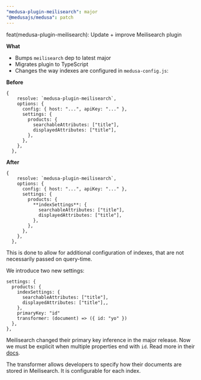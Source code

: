```yaml
---
"medusa-plugin-meilisearch": major
"@medusajs/medusa": patch
---
```


feat(medusa-plugin-meilisearch): Update + improve Meilisearch plugin

**What**
- Bumps `meilisearch` dep to latest major
- Migrates plugin to TypeScript
- Changes the way indexes are configured in `medusa-config.js`:

**Before**
```
{
    resolve: `medusa-plugin-meilisearch`,
    options: {
      config: { host: "...", apiKey: "..." },
      settings: {
        products: {
          searchableAttributes: ["title"],
          displayedAttributes: ["title"],
        },
      },
    },
  },
```

**After**
```
{
    resolve: `medusa-plugin-meilisearch`,
    options: {
      config: { host: "...", apiKey: "..." },
      settings: {
        products: {
          **indexSettings**: {
            searchableAttributes: ["title"],
            displayedAttributes: ["title"],
          },
        },
      },
    },
  },
```

This is done to allow for additional configuration of indexes, that are not necessarily passed on query-time. 

We introduce two new settings:
```
settings: {
  products: {
    indexSettings: {
      searchableAttributes: ["title"],
      displayedAttributes: ["title"],,
    },
    primaryKey: "id"
    transformer: (document) => ({ id: "yo" })
  },
},
```

Meilisearch changed their primary key inference in the major release. Now we must be explicit when multiple properties end with `id`. Read more in their [docs](https://docs.meilisearch.com/learn/core_concepts/primary_key.html#primary-field).

The transformer allows developers to specify how their documents are stored in Meilisearch. It is configurable for each index.
